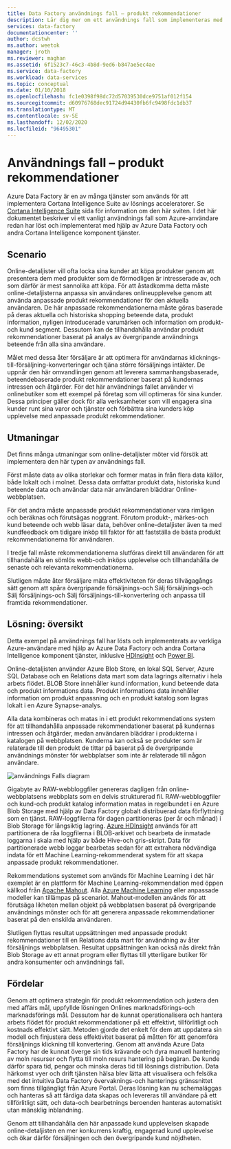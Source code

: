 ```yaml
---
title: Data Factory användnings fall – produkt rekommendationer
description: Lär dig mer om ett användnings fall som implementeras med hjälp av Azure Data Factory tillsammans med andra tjänster.
services: data-factory
documentationcenter: ''
author: dcstwh
ms.author: weetok
manager: jroth
ms.reviewer: maghan
ms.assetid: 6f1523c7-46c3-4b8d-9ed6-b847ae5ec4ae
ms.service: data-factory
ms.workload: data-services
ms.topic: conceptual
ms.date: 01/10/2018
ms.openlocfilehash: fc1e0398f98dc72d57039530dce9751af012f154
ms.sourcegitcommit: d60976768dec91724d94430fb6fc9498fdc1db37
ms.translationtype: MT
ms.contentlocale: sv-SE
ms.lasthandoff: 12/02/2020
ms.locfileid: "96495301"
---
```

# <a name="use-case---product-recommendations"></a>Användnings fall – produkt rekommendationer
Azure Data Factory är en av många tjänster som används för att implementera Cortana Intelligence Suite av lösnings acceleratorer.  Se [Cortana Intelligence Suite](https://www.microsoft.com/cortanaanalytics) sida för information om den här sviten. I det här dokumentet beskriver vi ett vanligt användnings fall som Azure-användare redan har löst och implementerat med hjälp av Azure Data Factory och andra Cortana Intelligence komponent tjänster.

## <a name="scenario"></a>Scenario
Online-detaljister vill ofta locka sina kunder att köpa produkter genom att presentera dem med produkter som de förmodligen är intresserade av, och som därför är mest sannolika att köpa. För att åstadkomma detta måste online-detaljisterna anpassa sin användares onlineupplevelse genom att använda anpassade produkt rekommendationer för den aktuella användaren. De här anpassade rekommendationerna måste göras baserade på deras aktuella och historiska shopping beteende data, produkt information, nyligen introducerade varumärken och information om produkt-och kund segment.  Dessutom kan de tillhandahålla användar produkt rekommendationer baserat på analys av övergripande användnings beteende från alla sina användare.

Målet med dessa åter försäljare är att optimera för användarnas klicknings-till-försäljning-konverteringar och tjäna större försäljnings intäkter.  De uppnår den här omvandlingen genom att leverera sammanhangsbaserade, beteendebaserade produkt rekommendationer baserat på kundernas intressen och åtgärder. För det här användnings fallet använder vi onlinebutiker som ett exempel på företag som vill optimeras för sina kunder. Dessa principer gäller dock för alla verksamheter som vill engagera sina kunder runt sina varor och tjänster och förbättra sina kunders köp upplevelse med anpassade produkt rekommendationer.

## <a name="challenges"></a>Utmaningar
Det finns många utmaningar som online-detaljister möter vid försök att implementera den här typen av användnings fall. 

Först måste data av olika storlekar och former matas in från flera data källor, både lokalt och i molnet. Dessa data omfattar produkt data, historiska kund beteende data och användar data när användaren bläddrar Online-webbplatsen. 

För det andra måste anpassade produkt rekommendationer vara rimligen och beräknas och förutsägas noggrant. Förutom produkt-, märkes-och kund beteende och webb läsar data, behöver online-detaljister även ta med kundfeedback om tidigare inköp till faktor för att fastställa de bästa produkt rekommendationerna för användaren. 

I tredje fall måste rekommendationerna slutföras direkt till användaren för att tillhandahålla en sömlös webb-och inköps upplevelse och tillhandahålla de senaste och relevanta rekommendationerna. 

Slutligen måste åter försäljare mäta effektiviteten för deras tillvägagångs sätt genom att spåra övergripande försäljnings-och Sälj försäljnings-och Sälj försäljnings-och Sälj försäljnings-till-konvertering och anpassa till framtida rekommendationer.

## <a name="solution-overview"></a>Lösning: översikt
Detta exempel på användnings fall har lösts och implementerats av verkliga Azure-användare med hjälp av Azure Data Factory och andra Cortana Intelligence komponent tjänster, inklusive [HDInsight](https://azure.microsoft.com/services/hdinsight/) och [Power BI](https://powerbi.microsoft.com/).

Online-detaljisten använder Azure Blob Store, en lokal SQL Server, Azure SQL Database och en Relations data mart som data lagrings alternativ i hela arbets flödet.  BLOB Store innehåller kund information, kund beteende data och produkt informations data. Produkt informations data innehåller information om produkt anpassning och en produkt katalog som lagras lokalt i en Azure Synapse-analys. 

Alla data kombineras och matas in i ett produkt rekommendations system för att tillhandahålla anpassade rekommendationer baserat på kundernas intressen och åtgärder, medan användaren bläddrar i produkterna i katalogen på webbplatsen. Kunderna kan också se produkter som är relaterade till den produkt de tittar på baserat på de övergripande användnings mönster för webbplatser som inte är relaterade till någon användare.

![användnings Falls diagram](./media/data-factory-product-reco-usecase/diagram-1.png)

Gigabyte av RAW-webbloggfiler genereras dagligen från online-webbplatsens webbplats som en delvis strukturerad fil. RAW-webbloggfiler och kund-och produkt katalog information matas in regelbundet i en Azure Blob Storage med hjälp av Data Factory globalt distribuerad data förflyttning som en tjänst. RAW-loggfilerna för dagen partitioneras (per år och månad) i Blob Storage för långsiktig lagring.  [Azure HDInsight](https://azure.microsoft.com/services/hdinsight/) används för att partitionera de råa loggfilerna i BLOB-arkivet och bearbeta de inmatade loggarna i skala med hjälp av både Hive-och gris-skript. Data för partitionerade webb loggar bearbetas sedan för att extrahera nödvändiga indata för ett Machine Learning-rekommenderat system för att skapa anpassade produkt rekommendationer.

Rekommendations systemet som används för Machine Learning i det här exemplet är en plattform för Machine Learning-rekommendation med öppen källkod från [Apache Mahout](https://mahout.apache.org/).  Alla [Azure Machine Learning](https://azure.microsoft.com/services/machine-learning/) eller anpassade modeller kan tillämpas på scenariot.  Mahout-modellen används för att förutsäga likheten mellan objekt på webbplatsen baserat på övergripande användnings mönster och för att generera anpassade rekommendationer baserat på den enskilda användaren.

Slutligen flyttas resultat uppsättningen med anpassade produkt rekommendationer till en Relations data mart för användning av åter försäljnings webbplatsen.  Resultat uppsättningen kan också nås direkt från Blob Storage av ett annat program eller flyttas till ytterligare butiker för andra konsumenter och användnings fall.

## <a name="benefits"></a>Fördelar
Genom att optimera strategin för produkt rekommendation och justera den med affärs mål, uppfyllde lösningen Onlines marknadsförings-och marknadsförings mål. Dessutom har de kunnat operationalisera och hantera arbets flödet för produkt rekommendationer på ett effektivt, tillförlitligt och kostnads effektivt sätt. Metoden gjorde det enkelt för dem att uppdatera sin modell och finjustera dess effektivitet baserat på måtten för att genomföra försäljnings klickning till konvertering. Genom att använda Azure Data Factory har de kunnat överge sin tids krävande och dyra manuell hantering av moln resurser och flytta till moln resurs hantering på begäran. De kunde därför spara tid, pengar och minska deras tid till lösnings distribution. Data härkomst vyer och drift tjänsten hälsa blev lätta att visualisera och felsöka med det intuitiva Data Factory övervaknings-och hanterings gränssnittet som finns tillgängligt från Azure Portal. Deras lösning kan nu schemaläggas och hanteras så att färdiga data skapas och levereras till användare på ett tillförlitligt sätt, och data-och bearbetnings beroenden hanteras automatiskt utan mänsklig inblandning.

Genom att tillhandahålla den här anpassade kund upplevelsen skapade online-detaljisten en mer konkurrens kraftig, engagerad kund upplevelse och ökar därför försäljningen och den övergripande kund nöjdheten.

